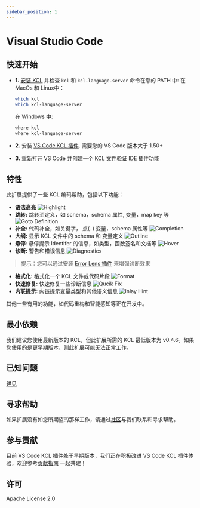 ```yaml
---
sidebar_position: 1
---
```


# Visual Studio Code

## 快速开始

- **1.** [安装 KCL](https://kcl-lang.io/docs/user_docs/getting-started/install) 并检查 `kcl` 和 `kcl-language-server` 命令在您的 PATH 中:
  在 MacOs 和 Linux中：

  ```bash
  which kcl
  which kcl-language-server
  ```

  在 Windows 中:

  ```bash
  where kcl
  where kcl-language-server
  ```

- **2.** 安装 [VS Code KCL 插件](https://marketplace.visualstudio.com/items?itemName=kcl.kcl-vscode-extension). 需要您的 VS Code 版本大于 1.50+
- **3.** 重新打开 VS Code 并创建一个 KCL 文件验证 IDE 插件功能

## 特性

此扩展提供了一些 KCL 编码帮助，包括以下功能：

- **语法高亮**
  ![Highlight](/img/docs/tools/Ide/vs-code/Highlight.png)
- **跳转:** 跳转至定义，如 schema，schema 属性, 变量，map key 等
  ![Goto Definition](/img/docs/tools/Ide/vs-code/GotoDef.gif)
- **补全:** 代码补全，如关键字， 点(`.`) 变量，schema 属性等
  ![Completion](/img/docs/tools/Ide/vs-code/Completion.gif)
- **大纲:** 显示 KCL 文件中的 schema 和 变量定义
  ![Outline](/img/docs/tools/Ide/vs-code/Outline.gif)
- **悬停**: 悬停提示 Identifer 的信息，如类型，函数签名和文档等
  ![Hover](/img/docs/tools/Ide/vs-code/Hover.gif)
- **诊断:** 警告和错误信息
  ![Diagnostics](/img/docs/tools/Ide/vs-code/Diagnostics.gif)

> 提示：您可以通过安装 [Error Lens 插件](https://marketplace.visualstudio.com/items?itemName=usernamehw.errorlens) 来增强诊断效果

- **格式化:** 格式化一个 KCL 文件或代码片段
  ![Format](/img/docs/tools/Ide/vs-code/Format.gif)
- **快速修复:** 快速修复一些诊断信息
  ![Qucik Fix](/img/docs/tools/Ide/vs-code/QuickFix.gif)
- **内联提示:** 内链提示变量类型和其他语义信息
  ![Inlay Hint](/img/docs/tools/Ide/vs-code/Inlayhint.png)

其他一些有用的功能，如代码重构和智能感知等正在开发中。

## 最小依赖

我们建议您使用最新版本的 KCL，但此扩展所需的 KCL 最低版本为 v0.4.6。如果您使用的是更早期版本，则此扩展可能无法正常工作。

## 已知问题

[详见](https://github.com/kcl-lang/kcl/issues/524)

## 寻求帮助

如果扩展没有如您所期望的那样工作，请通过[社区](https://kcl-lang.io/docs/community/intro/support)与我们联系和寻求帮助。

## 参与贡献

目前 VS Code KCL 插件处于早期版本，我们正在积极改进 VS Code KCL 插件体验，欢迎参考[贡献指南](https://kcl-lang.io/docs/community/contribute) 一起共建！

## 许可

Apache License 2.0
